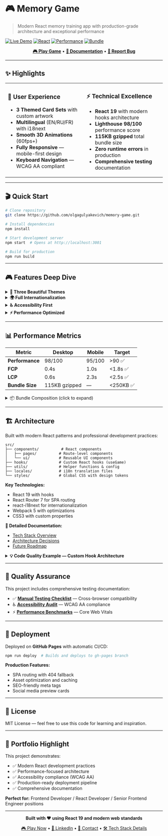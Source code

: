 # 🎮 Memory Game

> Modern React memory training app with production-grade architecture and exceptional performance

[![Live Demo](https://img.shields.io/badge/🎮_Live_Demo-Play_Now-4A90E2?style=for-the-badge)](https://olgagulyakevich.github.io/memory-game/)
[![React](https://img.shields.io/badge/React-19.1-61DAFB?style=for-the-badge&logo=react&logoColor=black)](https://reactjs.org/)
[![Performance](https://img.shields.io/badge/Lighthouse-98/100-00C851?style=for-the-badge&logo=lighthouse)](https://github.com/OlgaGulyakevich/memory-game)
[![Bundle](https://img.shields.io/badge/Bundle-115KB-success?style=for-the-badge)](https://github.com/OlgaGulyakevich/memory-game)

<div align="center">

**[🎮 Play Game](https://olgagulyakevich.github.io/memory-game/)** • **[📖 Documentation](https://github.com/OlgaGulyakevich/memory-game#features)** • **[🐛 Report Bug](https://github.com/OlgaGulyakevich/memory-game/issues)**

</div>

---

## ✨ Highlights

<table>
<tr>
<td width="50%">

### 🎯 User Experience
- **3 Themed Card Sets** with custom artwork
- **Multilingual** (EN/RU/FR) with i18next
- **Smooth 3D Animations** (60fps+)
- **Fully Responsive** — mobile-first design
- **Keyboard Navigation** — WCAG AA compliant

</td>
<td width="50%">

### ⚡ Technical Excellence
- **React 19** with modern hooks architecture
- **Lighthouse 98/100** performance score
- **115KB gzipped** total bundle size
- **Zero runtime errors** in production
- **Comprehensive testing** documentation

</td>
</tr>
</table>

---

## 🎬 Quick Start

```bash
# Clone repository
git clone https://github.com/olgagulyakevich/memory-game.git

# Install dependencies
npm install

# Start development server
npm start  # Opens at http://localhost:3001

# Build for production
npm run build
```

---

## 🎮 Features Deep Dive

<details>
<summary><b>🎨 Three Beautiful Themes</b></summary>

- **Cats Theme** — Adorable feline companions
- **Cars Theme** — Classic automotive collection  
- **Flowers Theme** — Botanical garden variety

Each theme features hand-picked imagery optimized for performance.

</details>

<details>
<summary><b>🌍 Full Internationalization</b></summary>

- **3 Languages**: English, Russian, French
- **react-i18next** integration
- **Persistent language preference**
- **Fallback to English** for missing translations

</details>

<details>
<summary><b>♿ Accessibility First</b></summary>

- **WCAG AA Compliant** — proper contrast ratios
- **Keyboard Navigation** — fully playable without mouse
- **Screen Reader Support** — comprehensive ARIA labels
- **Semantic HTML** — proper document structure

</details>

<details>
<summary><b>⚡ Performance Optimized</b></summary>

- **React.memo** — component memoization
- **Hardware Acceleration** — CSS 3D transforms
- **Code Splitting** — optimized bundle chunks
- **Image Optimization** — WebP with fallbacks

**Lighthouse Scores:**
- Desktop: 98/100 Performance
- Mobile: 95+/100 Performance
- 100/100 Accessibility, Best Practices, SEO

</details>

---

## 📊 Performance Metrics

| Metric | Desktop | Mobile | Target |
|--------|---------|--------|--------|
| **Performance** | 98/100 | 95/100 | >90 ✅ |
| **FCP** | 0.4s | 1.0s | <1.8s ✅ |
| **LCP** | 0.6s | 2.3s | <2.5s ✅ |
| **Bundle Size** | 115KB gzipped | — | <250KB ✅ |

<details>
<summary>📦 Bundle Composition (click to expand)</summary>

```
react-vendor.js        51.39 KB  (44.5%)
main.js                29.42 KB  (25.5%)
vendors.js             16.64 KB  (14.4%)
router-vendor.js       11.53 KB  (10.0%)
react-vendor-2.js       5.30 KB   (4.6%)
runtime.js              0.96 KB   (0.8%)
```

*Total gzipped: 115.44 KB*

</details>

---

## 🏗️ Architecture

Built with modern React patterns and professional development practices:

```
src/
├── components/          # React components
│   ├── pages/          # Route-level components
│   └── ui/             # Reusable UI components
├── hooks/              # Custom React hooks (useGame)
├── utils/              # Helper functions & config
├── locales/            # i18n translation files
└── styles/             # Global CSS with design tokens
```

**Key Technologies:**
- React 19 with hooks
- React Router 7 for SPA routing
- react-i18next for internationalization
- Webpack 5 with optimizations
- CSS3 with custom properties

**📖 Detailed Documentation:**
- [Tech Stack Overview](public/docs/TECH_STACK.md)
- [Architecture Decisions](public/docs/ARCHITECTURE.md)
- [Future Roadmap](public/docs/ROADMAP.md)

<details>
<summary><b>💡 Code Quality Example — Custom Hook Architecture</b></summary>

```javascript
// Custom hook with optimized game logic
const useGame = (images) => {
  const [finishedItems, setFinishedItems] = useState([]);
  const [stepsCount, setStepsCount] = useState(0);
  const [errors, setErrors] = useState(0);

  const checkItems = (firstItem, secondItem) => {
    const firstImage = images.find(({id}) => id === firstItem);
    const secondImage = images.find(({id}) => id === secondItem);
    
    if (firstImage.url === secondImage.url) {
      setFinishedItems((items) => [...items, firstItem, secondItem]);
    } else {
      setErrors((e) => e + 1);
    }
    setStepsCount((i) => i + 1);
  };

  const isWin = finishedItems.length > 0 && 
                finishedItems.length === images.length;

  return { finishedItems, stepsCount, errors, checkItems, isWin };
};
```

**Why this approach?**
- Clean separation of business logic from UI
- Immutable state updates for predictable behavior
- Easy to test and maintain
- Follows React best practices

</details>

---

## 🧪 Quality Assurance

This project includes comprehensive testing documentation:

- ✅ **[Manual Testing Checklist](public/docs/testing/manual-testing-checklist.md)** — Cross-browser compatibility
- ♿ **[Accessibility Audit](public/docs/testing/accessibility-checklist.md)** — WCAG AA compliance
- ⚡ **[Performance Benchmarks](public/docs/testing/performance-benchmarks.md)** — Core Web Vitals

---

## 🚀 Deployment

Deployed on **GitHub Pages** with automatic CI/CD:

```bash
npm run deploy  # Builds and deploys to gh-pages branch
```

**Production Features:**
- SPA routing with 404 fallback
- Asset optimization and caching
- SEO-friendly meta tags
- Social media preview cards

---

## 📝 License

MIT License — feel free to use this code for learning and inspiration.

---

## 💼 Portfolio Highlight

This project demonstrates:
- ✅ Modern React development practices
- ✅ Performance-focused architecture  
- ✅ Accessibility compliance (WCAG AA)
- ✅ Production-ready deployment pipeline
- ✅ Comprehensive documentation

**Perfect for:** Frontend Developer / React Developer / Senior Frontend Engineer positions

---

<div align="center">

**Built with ❤️ using React 19 and modern web standards**

[🎮 Play Now](https://olgagulyakevich.github.io/memory-game/) • [💼 LinkedIn](https://www.linkedin.com/in/olga-gulyakevich-ab166674/) • [📧 Contact](mailto:olga.gulyakevi4@gmail.com) • [🛠️ Tech Stack Details](public/docs/TECH_STACK.md)

</div>